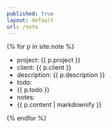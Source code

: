 ```yaml
---
published: true
layout: default
url: /note
---
```


{% for p in site.note %}   
<div>
  <ul>
    <li>project: {{ p.project }}</li>  
    <li>client: {{ p.client }}</li>  
    <li>description: {{ p.description }}</li>  
    <li>todo:</li>  
    <li>{{ p.todo }}</li>  
    <li>notes:</li>    
    <li>{{ p.content | markdownify }}</li>  
  </ul>
</div>  
{% endfor %}
